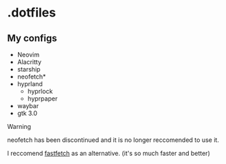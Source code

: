 # .dotfiles
## My configs
- Neovim
- Alacritty
- starship
- neofetch*
- hyprland
    - hyprlock
    - hyprpaper
- waybar
- gtk 3.0

> [!WARNING]
> neofetch has been discontinued and it is no longer reccomended to use it.
> 
> I reccomend [fastfetch](https://github.com/fastfetch-cli/fastfetch) as an alternative. (it's so much faster and better)
